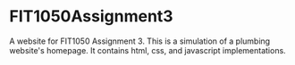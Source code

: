 # FIT1050Assignment3
A website for FIT1050 Assignment 3. This is a simulation of a plumbing website's homepage. It contains html, css, and javascript implementations.
